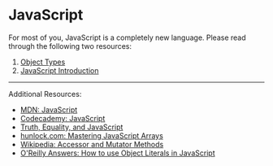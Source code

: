 # JavaScript 
For most of you, JavaScript is a completely new language. Please read through the following two resources:

1. [Object Types](object_types.md)
2. [JavaScript Introduction](javascript_intro_lab/readme.md)

***
Additional Resources:

- [MDN: JavaScript](https://developer.mozilla.org/en/JavaScript/)
- [Codecademy: JavaScript](http://www.codecademy.com/en/tracks/javascript)
- [Truth, Equality, and JavaScript](http://javascriptweblog.wordpress.com/2011/02/07/truth-equality-and-javascript/)
- [hunlock.com: Mastering JavaScript Arrays](http://www.hunlock.com/blogs/Mastering_Javascript_Arrays)
- [Wikipedia: Accessor and Mutator Methods](http://en.wikipedia.org/wiki/Method_(computer_programming)#Accessor_and_mutator_methods)
- [O'Reilly Answers: How to use Object Literals in JavaScript](http://answers.oreilly.com/topic/2138-how-to-use-object-literals-in-javascript/)